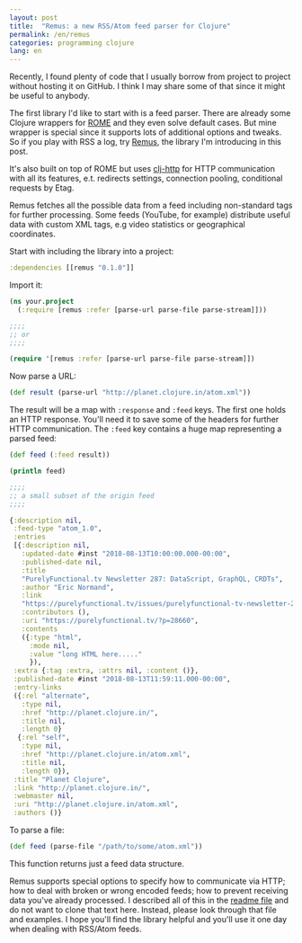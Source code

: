 ```yaml
---
layout: post
title:  "Remus: a new RSS/Atom feed parser for Clojure"
permalink: /en/remus
categories: programming clojure
lang: en
---
```


Recently, I found plenty of code that I usually borrow from project to project
without hosting it on GitHub. I think I may share some of that since it might be
useful to anybody.

[rome-site]: https://rometools.github.io/rome/

[remus]: https://github.com/igrishaev/remus

The first library I'd like to start with is a feed parser. There are already
some Clojure wrappers for [ROME][rome-site] and they even solve default
cases. But mine wrapper is special since it supports lots of additional options
and tweaks. So if you play with RSS a log, try [Remus][remus], the library I'm
introducing in this post.

[clj-http]: https://github.com/dakrone/clj-http

It's also built on top of ROME but uses [clj-http][clj-http] for HTTP
communication with all its features, e.t. redirects settings, connection
pooling, conditional requests by Etag.

Remus fetches all the possible data from a feed including non-standard tags for
further processing. Some feeds (YouTube, for example) distribute useful data
with custom XML tags, e.g video statistics or geographical coordinates.

Start with including the library into a project:

~~~clojure
:dependencies [[remus "0.1.0"]]
~~~


Import it:

~~~clojure
(ns your.project
  (:require [remus :refer [parse-url parse-file parse-stream]]))

;;;;
;; or
;;;;

(require '[remus :refer [parse-url parse-file parse-stream]])
~~~

Now parse a URL:

~~~clojure
(def result (parse-url "http://planet.clojure.in/atom.xml"))
~~~

The result will be a map with `:response` and `:feed` keys. The first one holds
an HTTP response. You'll need it to save some of the headers for further HTTP
communication. The `:feed` key contains a huge map representing a parsed feed:

~~~clojure
(def feed (:feed result))

(println feed)

;;;;
;; a small subset of the origin feed
;;;;

{:description nil,
 :feed-type "atom_1.0",
 :entries
 [{:description nil,
   :updated-date #inst "2018-08-13T10:00:00.000-00:00",
   :published-date nil,
   :title
   "PurelyFunctional.tv Newsletter 287: DataScript, GraphQL, CRDTs",
   :author "Eric Normand",
   :link
   "https://purelyfunctional.tv/issues/purelyfunctional-tv-newsletter-287-datascript-graphql-crdts/",
   :contributors (),
   :uri "https://purelyfunctional.tv/?p=28660",
   :contents
   ({:type "html",
     :mode nil,
     :value "long HTML here....."
     }),
 :extra {:tag :extra, :attrs nil, :content ()},
 :published-date #inst "2018-08-13T11:59:11.000-00:00",
 :entry-links
 ({:rel "alternate",
   :type nil,
   :href "http://planet.clojure.in/",
   :title nil,
   :length 0}
  {:rel "self",
   :type nil,
   :href "http://planet.clojure.in/atom.xml",
   :title nil,
   :length 0}),
 :title "Planet Clojure",
 :link "http://planet.clojure.in/",
 :webmaster nil,
 :uri "http://planet.clojure.in/atom.xml",
 :authors ()}
~~~

To parse a file:

~~~clojure
(def feed (parse-file "/path/to/some/atom.xml"))
~~~

This function returns just a feed data structure.

[toc]: https://github.com/igrishaev/remus#table-of-contents

Remus supports special options to specify how to communicate via HTTP; how to
deal with broken or wrong encoded feeds; how to prevent receiving data you've
already processed. I described all of this in the [readme file][toc] and do not
want to clone that text here. Instead, please look through that file and
examples. I hope you'll find the library helpful and you'll use it one day when
dealing with RSS/Atom feeds.
